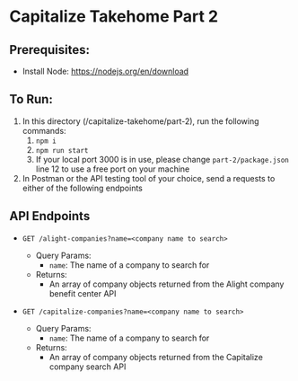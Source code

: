 # Capitalize Takehome Part 2

## Prerequisites:
* Install Node: https://nodejs.org/en/download

## To Run:
1. In this directory (/capitalize-takehome/part-2), run the following commands:
   1. `npm i`
   2. `npm run start`
   3. If your local port 3000 is in use, please change `part-2/package.json` line 12 to use a free port on your machine
3. In Postman or the API testing tool of your choice, send a requests to either of the following endpoints

## API Endpoints
* `GET /alight-companies?name=<company name to search>`
  * Query Params:
    * `name`: The name of a company to search for
  * Returns:
    * An array of company objects returned from the Alight company benefit center API

* `GET /capitalize-companies?name=<company name to search>`
    * Query Params:
        * `name`: The name of a company to search for
    * Returns:
      * An array of company objects returned from the Capitalize company search API